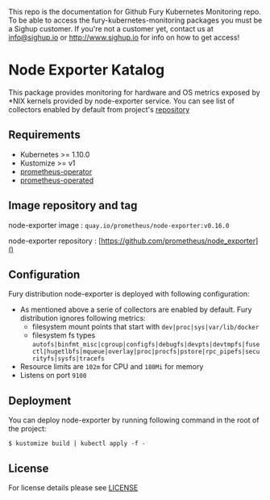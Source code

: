 This repo is the documentation for Github Fury Kubernetes Monitoring repo. To be able to access the  fury-kubernetes-monitoring packages you must be a Sighup customer. If you're not a customer yet, contact us at info@sighup.io or http://www.sighup.io for info on how to get access!

# Node Exporter Katalog

This package provides monitoring for hardware and OS metrics exposed by \*NIX kernels provided by node-exporter service. You can see list of collectors enabled by default from project's [repository](https://github.com/prometheus/node_exporter#collectors)


## Requirements

- Kubernetes >= 1.10.0
- Kustomize >= v1
- [prometheus-operator](https://github.com/sighup-io/fury-kubernetes-monitoring/tree/master/prometheus-operator)
- [prometheus-operated](https://github.com/sighup-io/fury-kubernetes-monitoring/tree/master/prometheus-operated)


## Image repository and tag

node-exporter image : `quay.io/prometheus/node-exporter:v0.16.0`

node-exporter repository : [https://github.com/prometheus/node_exporter]()


## Configuration

Fury distribution node-exporter is deployed with following configuration:
- As mentioned above a serie of collectors are enabled by default. Fury distribution ignores following metrics:
  * filesystem mount points that start with `dev|proc|sys|var/lib/docker`
  * filesystem fs types `autofs|binfmt_misc|cgroup|configfs|debugfs|devpts|devtmpfs|fusectl|hugetlbfs|mqueue|overlay|proc|procfs|pstore|rpc_pipefs|securityfs|sysfs|tracefs`
- Resource limits are `102m` for CPU and `180Mi` for memory
- Listens on port `9100`


## Deployment

You can deploy node-exporter by running following command in the root of the project:

`$ kustomize build | kubectl apply -f -`


## License

For license details please see [LICENSE](license_link) 

